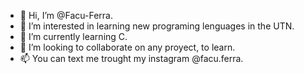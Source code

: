 - 👋 Hi, I’m @Facu-Ferra.
- 👀 I’m interested in learning new programing lenguages in the UTN.
- 🌱 I’m currently learning C.
- 💞️ I’m looking to collaborate on any proyect, to learn.
- 📫 You can text me trought my instagram @facu.ferra.
